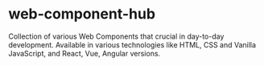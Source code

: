 # web-component-hub
Collection of various Web Components that crucial in day-to-day development. Available in various technologies like HTML, CSS and Vanilla JavaScript, and React, Vue, Angular versions.
